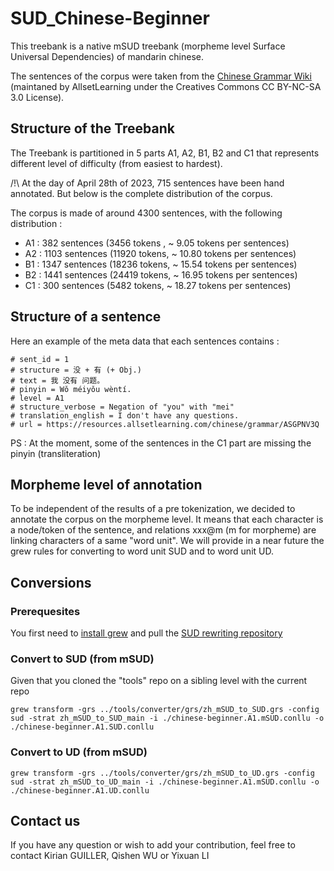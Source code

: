 # SUD_Chinese-Beginner

This treebank is a native mSUD treebank (morpheme level Surface Universal Dependencies) of mandarin chinese.

The sentences of the corpus were taken from the [Chinese Grammar Wiki](https://resources.allsetlearning.com/chinese/grammar/Main_Page) (maintaned by AllsetLearning under the Creatives Commons CC BY-NC-SA 3.0 License).

## Structure of the Treebank
The Treebank is partitioned in 5 parts A1, A2, B1, B2 and C1 that represents different level of difficulty (from easiest to hardest). 

/!\ At the day of April 28th of 2023, 715 sentences have been hand annotated. But below is the complete distribution of the corpus. 

The corpus is made of around 4300 sentences, with the following distribution : 
- A1 : 382 sentences (3456 tokens , ~ 9.05 tokens per sentences)
- A2 : 1103 sentences (11920 tokens, ~ 10.80 tokens per sentences)
- B1 : 1347 sentences (18236 tokens, ~ 15.54 tokens per sentences)
- B2 : 1441 sentences (24419 tokens, ~ 16.95 tokens per sentences)
- C1 : 300 sentences (5482 tokens, ~ 18.27 tokens per sentences)

 

## Structure of a sentence
Here an example of the meta data that each sentences contains : 
```
# sent_id = 1
# structure = 没 + 有 (+ Obj.)
# text = 我 没有 问题。
# pinyin = Wǒ méiyǒu wèntí.
# level = A1
# structure_verbose = Negation of "you" with "mei"
# translation_english = I don't have any questions.
# url = https://resources.allsetlearning.com/chinese/grammar/ASGPNV3Q
```

PS : At the moment, some of the sentences in the C1 part are missing the pinyin (transliteration)

## Morpheme level of annotation
To be independent of the results of a pre tokenization, we decided to annotate the corpus on the morpheme level. It means that each character is a node/token of the sentence, and relations xxx@m (m for morpheme) are linking characters of a same "word unit".
We will provide in a near future the grew rules for converting to word unit SUD and to word unit UD.

## Conversions
### Prerequesites
You first need to [install grew](https://grew.fr/usage/install/) and pull the [SUD rewriting repository](https://github.com/surfacesyntacticud/tools)
### Convert to SUD (from mSUD)
Given that you cloned the "tools" repo on a sibling level with the current repo 
```
grew transform -grs ../tools/converter/grs/zh_mSUD_to_SUD.grs -config sud -strat zh_mSUD_to_SUD_main -i ./chinese-beginner.A1.mSUD.conllu -o ./chinese-beginner.A1.SUD.conllu
```
### Convert to UD (from mSUD)
```
grew transform -grs ../tools/converter/grs/zh_mSUD_to_UD.grs -config sud -strat zh_mSUD_to_UD_main -i ./chinese-beginner.A1.mSUD.conllu -o ./chinese-beginner.A1.UD.conllu
```

## Contact us
If you have any question or wish to add your contribution, feel free to contact Kirian GUILLER, Qishen WU or Yixuan LI
